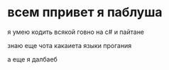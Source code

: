 # всем ппривет я паблуша

я умею кодить всякой говно на c# и пайтане

знаю еще чота какаиета языки прогания

а еще я далбаеб
